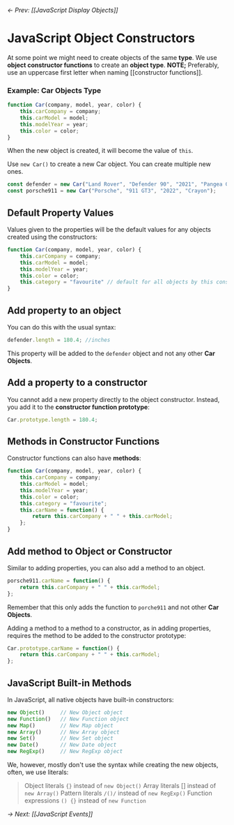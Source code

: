 *<- Prev: [[JavaScript Display Objects]]*
# JavaScript Object Constructors

At some point we might need to create objects of the same **type**. 
We use **object constructor functions** to create an **object type**.
**NOTE;** Preferably, use an uppercase first letter when naming [[constructor functions]].

### Example: Car Objects Type

```js
function Car(company, model, year, color) {
    this.carCompany = company;
    this.carModel = model;
    this.modelYear = year;
    this.color = color;
}
```

When the new object is created, it will become the value of `this`.

Use `new Car()` to create a new Car object. You can create multiple new ones.

```js
const defender = new Car("Land Rover", "Defender 90", "2021", "Pangea Green");
const porsche911 = new Car("Porsche", "911 GT3", "2022", "Crayon"); 
```


## Default Property Values

Values given to the properties will be the default values for any objects created using the constructors:

```js
function Car(company, model, year, color) {
    this.carCompany = company;
    this.carModel = model;
    this.modelYear = year;
    this.color = color;
    this.category = "favourite" // default for all objects by this constructor
}
```

## Add property to an object

You can do this with the usual syntax:

```js
defender.length = 180.4; //inches
```

This property will be added to the `defender` object and not any other **Car Objects**.

## Add a property to a constructor

You cannot add a new property directly to the object constructor.
Instead, you add it to the **constructor function prototype**:

```js
Car.prototype.length = 180.4;
```

## Methods in Constructor Functions

Constructor functions can also have **methods**:

```js
function Car(company, model, year, color) {
    this.carCompany = company;
    this.carModel = model;
    this.modelYear = year;
    this.color = color;
    this.category = "favourite";
    this.carName = function() {
        return this.carCompany + " " + this.carModel;
    };
}
```

## Add method to Object or Constructor

Similar to adding properties, you can also add a method to an object.

```js
porsche911.carName = function() {
    return this.carCompany + " " + this.carModel;
};
```

Remember that this only adds the function to `porche911` and not other **Car Objects**.

Adding a method to a method to a constructor, as in adding properties, requires the method to be added to the constructor prototype:

```js
Car.prototype.carName = function() {
    return this.carCompany + " " + this.carModel;
};
```

## JavaScript Built-in Methods

In JavaScript, all native objects have built-in constructors:

```js
new Object()     // New Object object
new Function()   // New Function object
new Map()        // New Map object
new Array()      // New Array object
new Set()        // New Set object
new Date()       // New Date object
new RegExp()     // New RegExp object
```

We, however, mostly don't use the syntax while creating the new objects, often, we use literals:

> Object literals `{}` instead of `new Object()`
> Array literals [] instead of `new Array()`
> Pattern literals `/()/` instead of `new RegExp()`
> Function expressions `() {}` instead of `new Function`


*-> Next: [[JavaScript Events]]*

